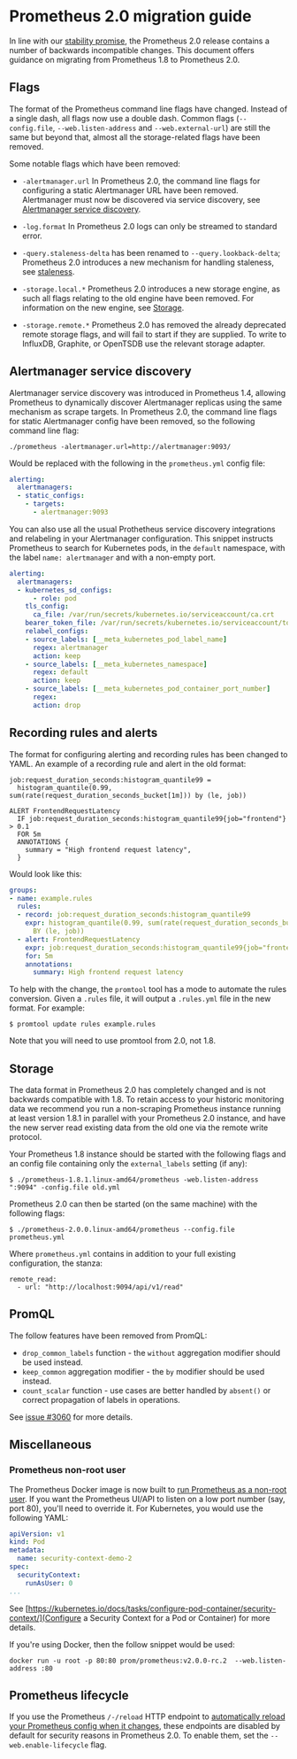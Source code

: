 # Prometheus 2.0 migration guide

In line with our [stability promise](https://prometheus.io/blog/2016/07/18/prometheus-1-0-released/#fine-print),
the Prometheus 2.0 release contains a number of backwards incompatible changes.
This document offers guidance on migrating from Prometheus 1.8 to Prometheus 2.0.

## Flags

The format of the Prometheus command line flags have changed.  Instead of a
single dash, all flags now use a double dash. Common flags (`--config.file`,
`--web.listen-address` and `--web.external-url`) are still the same but beyond
that, almost all the storage-related flags have been removed.

Some notable flags which have been removed:
- `-alertmanager.url` In Prometheus 2.0, the command line flags for configuring
  a static Alertmanager URL have been removed.  Alertmanager must now be
  discovered via service discovery, see [Alertmanager service discovery](#amsd).

- `-log.format` In Prometheus 2.0 logs can only be streamed to standard error.

- `-query.staleness-delta` has been renamed to `--query.lookback-delta`; Prometheus
  2.0 introduces a new mechanism for handling staleness, see [staleness](querying/basics.md#staleness).

- `-storage.local.*` Prometheus 2.0 introduces a new storage engine, as such all
  flags relating to the old engine have been removed.  For information on the
  new engine, see [Storage](#storage).

- `-storage.remote.*` Prometheus 2.0 has removed the already deprecated remote
  storage flags, and will fail to start if they are supplied.  To write to
  InfluxDB, Graphite, or OpenTSDB use the relevant storage adapter.

## Alertmanager service discovery

Alertmanager service discovery was introduced in Prometheus 1.4, allowing Prometheus
to dynamically discover Alertmanager replicas using the same mechanism as scrape
targets.  In Prometheus 2.0, the command line flags for static Alertmanager config
have been removed, so the following command line flag:

```
./prometheus -alertmanager.url=http://alertmanager:9093/
```

Would be replaced with the following in the `prometheus.yml` config file:

```yml
alerting:
  alertmanagers:
  - static_configs:
    - targets:
      - alertmanager:9093
```

You can also use all the usual Prothetheus service discovery integrations and
relabeling in your Alertmanager configuration.  This snippet instructs
Prometheus to search for Kubernetes pods, in the `default` namespace, with the
label `name: alertmanager` and with a non-empty port.

```yml
alerting:
  alertmanagers:
  - kubernetes_sd_configs:
      - role: pod
    tls_config:
      ca_file: /var/run/secrets/kubernetes.io/serviceaccount/ca.crt
    bearer_token_file: /var/run/secrets/kubernetes.io/serviceaccount/token
    relabel_configs:
    - source_labels: [__meta_kubernetes_pod_label_name]
      regex: alertmanager
      action: keep
    - source_labels: [__meta_kubernetes_namespace]
      regex: default
      action: keep
    - source_labels: [__meta_kubernetes_pod_container_port_number]
      regex:
      action: drop
```

## Recording rules and alerts

The format for configuring alerting and recording rules has been changed to YAML.
An example of a recording rule and alert in the old format:

```
job:request_duration_seconds:histogram_quantile99 =
  histogram_quantile(0.99, sum(rate(request_duration_seconds_bucket[1m])) by (le, job))

ALERT FrontendRequestLatency
  IF job:request_duration_seconds:histogram_quantile99{job="frontend"} > 0.1
  FOR 5m
  ANNOTATIONS {
    summary = "High frontend request latency",
  }
```

Would look like this:

```yml
groups:
- name: example.rules
  rules:
  - record: job:request_duration_seconds:histogram_quantile99
    expr: histogram_quantile(0.99, sum(rate(request_duration_seconds_bucket[1m]))
      BY (le, job))
  - alert: FrontendRequestLatency
    expr: job:request_duration_seconds:histogram_quantile99{job="frontend"} > 0.1
    for: 5m
    annotations:
      summary: High frontend request latency
```

To help with the change, the `promtool` tool has a mode to automate the rules conversion.  Given a `.rules` file, it will output a `.rules.yml` file in the
new format. For example:

```
$ promtool update rules example.rules
```

Note that you will need to use promtool from 2.0, not 1.8.

## Storage

The data format in Prometheus 2.0 has completely changed and is not backwards
compatible with 1.8. To retain access to your historic monitoring data we
recommend you run a non-scraping Prometheus instance running at least version
1.8.1 in parallel with your Prometheus 2.0 instance, and have the new server
read existing data from the old one via the remote write protocol.

Your Prometheus 1.8 instance should be started with the following flags and an
config file containing only the `external_labels` setting (if any):

```
$ ./prometheus-1.8.1.linux-amd64/prometheus -web.listen-address ":9094" -config.file old.yml
```

Prometheus 2.0 can then be started (on the same machine) with the following flags:

```
$ ./prometheus-2.0.0.linux-amd64/prometheus --config.file prometheus.yml
```

Where `prometheus.yml` contains in addition to your full existing configuration, the stanza:

```
remote_read:
  - url: "http://localhost:9094/api/v1/read"
```

## PromQL

The follow features have been removed from PromQL:

- `drop_common_labels` function - the `without` aggregation modifier should be used
  instead.
- `keep_common` aggregation modifier - the `by` modifier should be used instead.
- `count_scalar` function - use cases are better handled by `absent()` or correct
  propagation of labels in operations.

See [issue #3060](https://github.com/prometheus/prometheus/issues/3060) for more
details.

## Miscellaneous

### Prometheus non-root user

The Prometheus Docker image is now built to [run Prometheus
as a non-root user](https://github.com/prometheus/prometheus/pull/2859).  If you
want the Prometheus UI/API to listen on a low port number (say, port 80), you'll
need to override it.  For Kubernetes, you would use the following YAML:

```yml
apiVersion: v1
kind: Pod
metadata:
  name: security-context-demo-2
spec:
  securityContext:
    runAsUser: 0
...
```

See [https://kubernetes.io/docs/tasks/configure-pod-container/security-context/](Configure a Security Context for a Pod or Container)
for more details.

If you're using Docker, then the follow snippet would be used:

```
docker run -u root -p 80:80 prom/prometheus:v2.0.0-rc.2  --web.listen-address :80
```

## Prometheus lifecycle

If you use the Prometheus `/-/reload` HTTP endpoint to [automatically reload your
Prometheus config when it changes](configuration/configuration.md),
these endpoints are disabled by default for security reasons in Prometheus 2.0.
To enable them, set the `--web.enable-lifecycle` flag.
